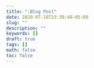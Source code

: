 ```yaml
---
title: ":Blog Post"
date: 2020-07-18T23:39:48-05:00
slug: ""
description: ""
keywords: []
draft: true
tags: []
math: false
toc: false
---
```

